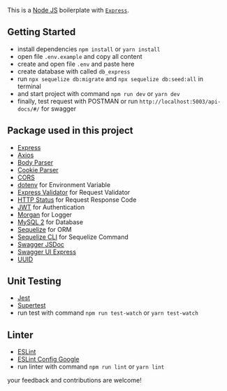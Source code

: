 This is a [Node JS](https://nodejs.org) boilerplate with [`Express`](https://expressjs.com).

## Getting Started

- install dependencies `npm install` or `yarn install`
- open file `.env.example` and copy all content
- create and open file `.env` and paste here
- create database with called `db_express`
- run `npx sequelize db:migrate` and `npx sequelize db:seed:all` in terminal
- and start project with command `npm run dev` or `yarn dev`
- finally, test request with POSTMAN or run `http://localhost:5003/api-docs/#/` for swagger

## Package used in this project
- [Express](https://expressjs.com/)
- [Axios](https://www.npmjs.com/package/axios)
- [Body Parser](https://github.com/expressjs/body-parser)
- [Cookie Parser](https://www.npmjs.com/package/cookie-parser)
- [CORS](https://www.npmjs.com/package/cors)
- [dotenv](https://www.npmjs.com/package/dotenv) for Environment Variable
- [Express Validator](https://express-validator.github.io/docs/) for Request Validator
- [HTTP Status](https://www.npmjs.com/package/http-status) for Request Response Code
- [JWT](https://www.npmjs.com/package/jsonwebtoken) for Authentication
- [Morgan](https://www.npmjs.com/package/morgan) for Logger
- [MySQL 2](https://www.npmjs.com/package/mysql2) for Database
- [Sequelize](https://sequelize.org/docs/v6/getting-started/) for ORM
- [Sequelize CLI](https://github.com/sequelize/cli) for Sequelize Command
- [Swagger JSDoc](https://www.npmjs.com/package/swagger-jsdoc)
- [Swagger UI Express](https://www.npmjs.com/package/swagger-ui-express)
- [UUID](https://www.npmjs.com/package/uuid)

## Unit Testing
- [Jest](https://jestjs.io/)
- [Supertest](https://github.com/visionmedia/supertest)
- run test with command `npm run test-watch` or `yarn test-watch`

## Linter
- [ESLint](https://eslint.org/)
- [ESLint Config Google](https://www.npmjs.com/package/eslint-config-google)
- run linter with command `npm run lint` or `yarn lint`

your feedback and contributions are welcome!